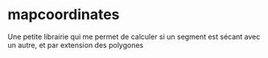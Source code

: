 # mapcoordinates
Une petite librairie qui me permet de calculer si un segment est sécant avec un autre, et par extension des polygones
